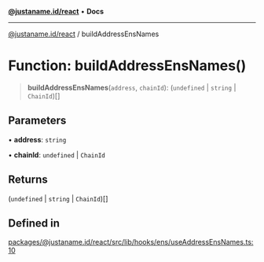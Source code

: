 [**@justaname.id/react**](../README.md) • **Docs**

***

[@justaname.id/react](../globals.md) / buildAddressEnsNames

# Function: buildAddressEnsNames()

> **buildAddressEnsNames**(`address`, `chainId`): (`undefined` \| `string` \| `ChainId`)[]

## Parameters

• **address**: `string`

• **chainId**: `undefined` \| `ChainId`

## Returns

(`undefined` \| `string` \| `ChainId`)[]

## Defined in

[packages/@justaname.id/react/src/lib/hooks/ens/useAddressEnsNames.ts:10](https://github.com/JustaName-id/JustaName-sdk/blob/dc845c10af242e3ca87d95ef392516ac0bfa8b95/packages/@justaname.id/react/src/lib/hooks/ens/useAddressEnsNames.ts#L10)
